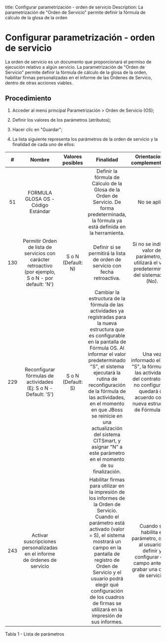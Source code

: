 title:  Configurar parametrización - orden de servicio 
Description: La parametrización de "Orden de Servicio" permite definir la fórmula de cálculo de la glosa de la orden
# Configurar parametrización - orden de servicio

La orden de servicio es un documento que proporcionará el permiso de ejecución relativo a algún servicio. La parametrización de "Orden de Servicio" permite definir la fórmula de cálculo de la glosa de la orden, habilitar firmas personalizadas en el informe de las Órdenes de Servico, dentro de otras acciones viables.

Procedimiento
-------------

1.  Acceder al menú principal Parametrización \> Orden de Servicio (OS);

2.  Definir los valores de los parámetros (atributos);

3.  Hacer clic en "Guardar";

4.  La lista siguiente representa los parámetros de la orden de servicio y la
    finalidad de cada uno de ellos:

| **#** |                                               **Nombre**                                              | **Valores posibles** |                                                                                                                                                                                                           **Finalidad**                                                                                                                                                                                                          |                                                             **Orientaciones complementarias**                                                             |
|:-----:|:-----------------------------------------------------------------------------------------------------:|:--------------------:|:--------------------------------------------------------------------------------------------------------------------------------------------------------------------------------------------------------------------------------------------------------------------------------------------------------------------------------------------------------------------------------------------------------------------------------:|:---------------------------------------------------------------------------------------------------------------------------------------------------------:|
|   51  |                                   FORMULA GLOSA OS - Código Estándar                                  |                      |                                                                                                                                            Definir la fórmula de Cálculo de la Glosa de la Orden de Servicio. De forma predeterminada, la fórmula ya está definida en la herramienta.                                                                                                                                            |                                                                        No se aplica                                                                       |
|  130  | Permitir Orden de lista de servicios con carácter retroactivo (por ejemplo, S o N - por default: 'N') |  S o N (Default: N)  |                                                                                                                                                                           Definir si se permitirá la lista de orden de servicio con fecha retroactiva.                                                                                                                                                                           |                            Si no se indica el valor del parámetro, se utilizará el valor predeterminado del sistema: "N" (No).                            |
|  229  |                    Reconfigurar fórmulas de actividades (Ej: S o N - Default: 'S')                    |  S o N (Default: S)  | Cambiar la estructura de la fórmula de las actividades ya registradas para la nueva estructura que es configurable en la pantalla de Fórmula OS. Al informar el valor predeterminado "S", el sistema ejecutará la rutina de reconfiguración de la fórmula de las actividades, en el momento en que JBoss se reinicie en una actualización del sistema CITSmart, y asignar "N" a este parámetro en el momento de su finalización. | Una vez informado el valor "S", la fórmula de las actividades del contrato, aún no configurada, quedará de acuerdo con la nueva estructura de Fórmula OS. |
|  243  |               Activar suscripciones personalizadas en el informe de órdenes de servicio               |                      |                                              Habilitar firmas para utilizar en la impresión de los informes de la Orden de Servicio. Cuando el parámetro está activado (valor = S), el sistema mostrará un campo en la pantalla de registro de Orden de Servicio y el usuario podrá elegir qué configuración de los cuadros de firmas se utilizará en la impresión de sus informes.                                              |                Cuando se habilita el parámetro, obliga al usuario a definir y configurar otro campo antes de grabar una orden de servicio.                |



Tabla 1 - Lista de parámetros

<!-- !!! tip "About"

    <b>Product/Version:</b> CITSmart | 8.00 &nbsp;&nbsp;
    <b>Updated:</b>01/28/2019 – Larissa Lourenço

